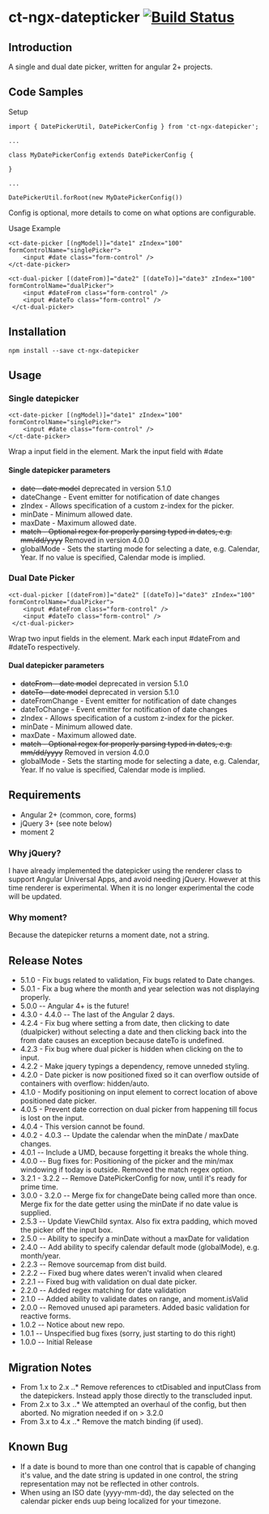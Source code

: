 # ct-ngx-datepticker [![Build Status](https://travis-ci.org/Centeva/ngx-datepicker.svg?branch=master)](https://travis-ci.org/Centeva/ngx-datepicker)

## Introduction

A single and dual date picker, written for angular 2+ projects.

## Code Samples
Setup
```
import { DatePickerUtil, DatePickerConfig } from 'ct-ngx-datepicker';

...

class MyDatePickerConfig extends DatePickerConfig {
	
}

...

DatePickerUtil.forRoot(new MyDatePickerConfig())
```

Config is optional, more details to come on what options are configurable. 

Usage Example 
```
<ct-date-picker [(ngModel)]="date1" zIndex="100" formControlName="singlePicker">
    <input #date class="form-control" />
</ct-date-picker>
```
```
<ct-dual-picker [(dateFrom)]="date2" [(dateTo)]="date3" zIndex="100" formControlName="dualPicker">
    <input #dateFrom class="form-control" />
    <input #dateTo class="form-control" />
 </ct-dual-picker>
```

## Installation

```
npm install --save ct-ngx-datepicker    
```

## Usage
### Single datepicker
```
<ct-date-picker [(ngModel)]="date1" zIndex="100" formControlName="singlePicker">
    <input #date class="form-control" />
</ct-date-picker>
```
Wrap a input field in the <ct-date-picker> element. Mark the input field with #date

#### Single datepicker parameters
 * ~~date - date model~~ deprecated in version 5.1.0
 * dateChange - Event emitter for notification of date changes
 * zIndex - Allows specification of a custom z-index for the picker.
 * minDate - Minimum allowed date.
 * maxDate - Maximum allowed date.
 * ~~match - Optional regex for properly parsing typed in dates, e.g. mm/dd/yyyy~~ Removed in version 4.0.0
 * globalMode - Sets the starting mode for selecting a date, e.g. Calendar, Year. If no value is specified, Calendar mode is implied.


### Dual Date Picker
```
<ct-dual-picker [(dateFrom)]="date2" [(dateTo)]="date3" zIndex="100" formControlName="dualPicker">
    <input #dateFrom class="form-control" />
    <input #dateTo class="form-control" />
 </ct-dual-picker>
```
Wrap two input fields in the <ct-dual-picker> element. Mark each input #dateFrom and #dateTo respectively.

#### Dual datepicker parameters
 * ~~dateFrom - date model~~ deprecated in version 5.1.0
 * ~~dateTo - date model~~ deprecated in version 5.1.0
 * dateFromChange - Event emitter for notification of date changes
 * dateToChange - Event emitter for notification of date changes
 * zIndex - Allows specification of a custom z-index for the picker.
 * minDate - Minimum allowed date.
 * maxDate - Maximum allowed date.
 * ~~match - Optional regex for properly parsing typed in dates, e.g. mm/dd/yyyy~~ Removed in version 4.0.0
 * globalMode - Sets the starting mode for selecting a date, e.g. Calendar, Year. If no value is specified, Calendar mode is implied.

## Requirements
- Angular 2+ (common, core, forms)
- jQuery 3+ (see note below)
- moment 2

### Why jQuery?
I have already implemented the datepicker using the renderer class to support Angular Universal Apps, and avoid needing jQuery. However at this time renderer is experimental. When it is no longer experimental the code will be updated.

### Why moment?
Because the datepicker returns a moment date, not a string.


## Release Notes
 - 5.1.0 - Fix bugs related to validation, Fix bugs related to Date changes.
 - 5.0.1 - Fix a bug where the month and year selection was not displaying properly.
 - 5.0.0 -- Angular 4+ is the future!
 - 4.3.0 - 4.4.0 -- The last of the Angular 2 days.
 - 4.2.4 - Fix bug where setting a from date, then clicking to date (dualpicker) without selecting a date and then clicking back into the from date causes an exception because dateTo is undefined.
 - 4.2.3 - Fix bug where dual picker is hidden when clicking on the to input.
 - 4.2.2 - Make jquery typings a dependency, remove unneded styling.
 - 4.2.0 - Date picker is now positioned fixed so it can overflow outside of containers with overflow: hidden/auto.
 - 4.1.0 - Modify positioning on input element to correct location of above positioned date picker.
 - 4.0.5 - Prevent date correction on dual picker from happening till focus is lost on the input.
 - 4.0.4 - This version cannot be found.
 - 4.0.2 - 4.0.3 -- Update the calendar when the minDate / maxDate changes.
 - 4.0.1 -- Include a UMD, because forgetting it breaks the whole thing.
 - 4.0.0 -- Bug fixes for: Positioning of the picker and the min/max windowing if today is outside. Removed the match regex option.
 - 3.2.1 - 3.2.2 -- Remove DatePickerConfig for now, until it's ready for prime time.
 - 3.0.0 - 3.2.0 -- Merge fix for changeDate being called more than once. Merge fix for the date getter using the minDate if no date value is supplied.
 - 2.5.3 -- Update ViewChild syntax. Also fix extra padding, which moved the picker off the input box.
 - 2.5.0 -- Ability to specify a minDate without a maxDate for validation
 - 2.4.0 -- Add ability to specify calendar default mode (globalMode), e.g. month/year.
 - 2.2.3 -- Remove sourcemap from dist build.
 - 2.2.2 -- Fixed bug where dates weren't invalid when cleared
 - 2.2.1 -- Fixed bug with validation on dual date picker.
 - 2.2.0 -- Added regex matching for date validation
 - 2.1.0 -- Added ability to validate dates on range, and moment.isValid
 - 2.0.0 -- Removed unused api parameters. Added basic validation for reactive forms.
 - 1.0.2 -- Notice about new repo. 
 - 1.0.1 -- Unspecified bug fixes (sorry, just starting to do this right)
 - 1.0.0 -- Initial Release

 ## Migration Notes
 * From 1.x to 2.x
 ..* Remove references to ctDisabled and inputClass from the datepickers. Instead apply those directly to the transcluded input.
 * From 2.x to 3.x
 ..* We attempted an overhaul of the config, but then aborted. No migration needed if on > 3.2.0
 * From 3.x to 4.x 
 ..* Remove the match binding (if used). 

## Known Bug
- If a date is bound to more than one control that is capable of changing it's value, and the date string is updated in one control, the string representation may not be reflected in other controls.
- When using an ISO date (yyyy-mm-dd), the day selected on the calendar picker ends uup being localized for your timezone.